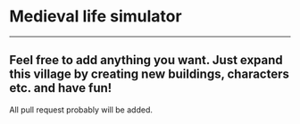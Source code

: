 # Medieval life simulator
---
Feel free to add anything you want. Just expand this village by creating new buildings, characters etc. and have fun!
---
All pull request probably will be added. 
